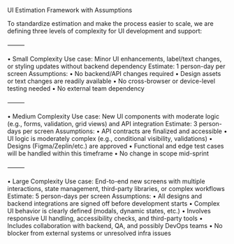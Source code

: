 UI Estimation Framework with Assumptions

To standardize estimation and make the process easier to scale, we are defining three levels of complexity for UI development and support:

⸻

• Small Complexity
Use case: Minor UI enhancements, label/text changes, or styling updates without backend dependency
Estimate: 1 person-day per screen
Assumptions:
	•	No backend/API changes required
	•	Design assets or text changes are readily available
	•	No cross-browser or device-level testing needed
	•	No external team dependency

⸻

• Medium Complexity
Use case: New UI components with moderate logic (e.g., forms, validation, grid views) and API integration
Estimate: 3 person-days per screen
Assumptions:
	•	API contracts are finalized and accessible
	•	UI logic is moderately complex (e.g., conditional visibility, validations)
	•	Designs (Figma/Zeplin/etc.) are approved
	•	Functional and edge test cases will be handled within this timeframe
	•	No change in scope mid-sprint

⸻

• Large Complexity
Use case: End-to-end new screens with multiple interactions, state management, third-party libraries, or complex workflows
Estimate: 5 person-days per screen
Assumptions:
	•	All designs and backend integrations are signed off before development starts
	•	Complex UI behavior is clearly defined (modals, dynamic states, etc.)
	•	Involves responsive UI handling, accessibility checks, and third-party tools
	•	Includes collaboration with backend, QA, and possibly DevOps teams
	•	No blocker from external systems or unresolved infra issues

